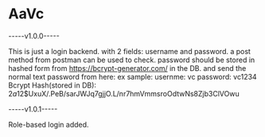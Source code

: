 # AaVc

-----v1.0.0-----

This is just a login backend.
with 2 fields:
username and password.
a post method from postman can be used to check.
password should be stored in hashed form from https://bcrypt-generator.com/
in the DB.
and send the normal text password from here:
ex sample:
usernme: vc
password: vc1234
Bcrypt Hash(stored in DB): $2a$12$UxuX/.PeB/sarJWJq7gjjO.L/nr7hmVmmsroOdtwNs8Zjb3ClVOwu

-----v1.0.1-----

Role-based login added.